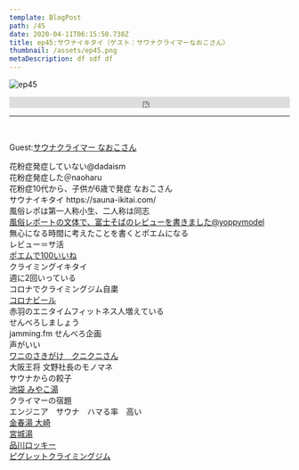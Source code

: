 ```yaml
---  
template: BlogPost  
path: /45  
date: 2020-04-11T06:15:50.738Z  
title: ep45:サウナイキタイ（ゲスト：サウナクライマーなおこさん）
thumbnail: /assets/ep45.png
metaDescription: df sdf df  
---  
```

![ep45](/assets/ep45.png)  

<iframe width="100%" height="20" scrolling="no" frameborder="no" allow="autoplay" src="https://w.soundcloud.com/player/?url=https%3A//api.soundcloud.com/tracks/795231913%3Fsecret_token%3Ds-AqmHCupXlMm&amp;color=%23ff5500&amp;inverse=false&amp;auto_play=false&amp;show_user=true"></iframe></br>


***
  
</br>

Guest:[サウナクライマー なおこさん](https://twitter.com/hqW4hwLBS9TVl5)  


<p>花粉症発症していない@dadaism<br>花粉症発症した＠naoharu<br>花粉症10代から、子供が6歳で発症 なおこさん<br>サウナイキタイ https://sauna-ikitai.com/<br>風俗レポは第一人称小生、二人称は同志<br><a rel="noreferrer noopener" aria-label="風俗レポートの文体で、富士そばのレビューを書きました@yoppymodel (新しいタブで開く)" href="https://twitter.com/yoppymodel/status/976299255257210880" target="_blank">風俗レポートの文体で、富士そばのレビューを書きました@yoppymodel</a><br>無心になる時間に考えたことを書くとポエムになる<br>レビュー＝サ活<br><a rel="noreferrer noopener" aria-label="ポエムで100いいね (新しいタブで開く)" href="https://sauna-ikitai.com/saunners/385/posts/248299" target="_blank">ポエムで100いいね</a><br>クライミングイキタイ<br>週に2回いっている<br>コロナでクライミングジム自粛<br><a rel="noreferrer noopener" aria-label="コロナビール (新しいタブで開く)" href="https://corona-extra.jp/" target="_blank">コロナビール</a><br>赤羽のエニタイムフィットネス人増えている<br>せんべろしましょう<br>jamming.fm せんべろ企画<br>声がいい<br><a rel="noreferrer noopener" aria-label=" ワニのさきがけ　クニクニさん (新しいタブで開く)" href="https://twitter.com/kunihiko9215" target="_blank">ワニのさきがけ　クニクニさん</a><br> 大阪王将 文野社長のモノマネ<br> サウナからの餃子<br> <a rel="noreferrer noopener" aria-label="池袋 みやこ湯  (新しいタブで開く)" href="https://sauna-ikitai.com/saunas/1649" target="_blank">池袋 みやこ湯 </a><br>クライマーの宿題<br>エンジニア　サウナ　ハマる率　高い<br><a rel="noreferrer noopener" aria-label="金春湯 大崎  (新しいタブで開く)" href="https://sauna-ikitai.com/saunas/2027" target="_blank">金春湯 大崎 </a><br><a rel="noreferrer noopener" aria-label="宮城湯 (新しいタブで開く)" href="https://sauna-ikitai.com/saunas/2018" target="_blank">宮城湯</a><br><a rel="noreferrer noopener" aria-label="品川ロッキー (新しいタブで開く)" href="https://www.rockyclimbing.com/shinagawa/" target="_blank">品川ロッキー</a><br><a rel="noreferrer noopener" aria-label="ピグレットクライミングジム (新しいタブで開く)" href="http://piglet-climb.com/" target="_blank">ピグレットクライミングジム</a></p>